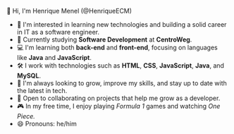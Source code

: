 👋 Hi, I'm Henrique Menel (@HenriqueECM)

- 👀 I'm interested in learning new technologies and building a solid career in IT as a software engineer.
- 🌱 Currently studying **Software Development** at **CentroWeg**.
- 💻 I'm learning both **back-end** and **front-end**, focusing on languages like **Java** and **JavaScript**.
- 🛠️ I work with technologies such as **HTML**, **CSS**, **JavaScript**, **Java**, and **MySQL**.
- 🚀 I'm always looking to grow, improve my skills, and stay up to date with the latest in tech.
- 💞️ Open to collaborating on projects that help me grow as a developer.
- 🎮 In my free time, I enjoy playing *Formula 1* games and watching *One Piece.*
- 😄 Pronouns: he/him
